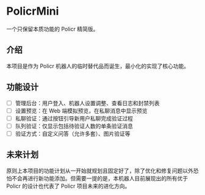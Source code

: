 # PolicrMini

一个只保留本质功能的 Policr 精简版。

## 介绍

本项目是作为 Policr 机器人的临时替代品而诞生，最小化的实现了核心功能。

## 功能设计

- [ ] 管理后台：用户登入、机器人设置调整、查看日志和封禁列表
- [ ] 设置预览：在 Web 端模拟预览，在私聊消息中显示预览
- [ ] 私聊验证：通过按钮引导新用户私聊完成验证过程
- [ ] 队列验证：仅显示包括待验证人数的单条验证消息
- [ ] 验证方式：自定义问答（允许多套）、图片验证等

## 未来计划

原则上本项目的功能计划从一开始就规划且固定好了，除了优化和修复问题以外恐怕不会再进行新功能添加。但需要一提的是，本机器人目前展现出的所有优于 Policr 的设计也代表了 Policr 项目未来的进化方向。

